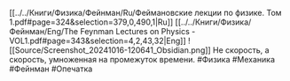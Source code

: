 [[../../Книги/Физика/Фейнман/Ru/Феймановские лекции по физике. Том 1.pdf#page=324&selection=379,0,490,1|Ru]]
[[../../Книги/Физика/Фейнман/Eng/The Feynman Lectures on Physics - VOL1.pdf#page=343&selection=4,2,43,32|Eng]]
![[Source/Screenshot_20241016-120641_Obsidian.png]]
Не скорость, а скорость, умноженная на промежуток времени.
#Физика #Механика #Фейнман #Опечатка 
